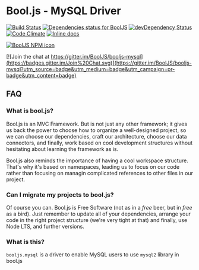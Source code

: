 # Bool.js - MySQL Driver

[![Build Status](https://travis-ci.org/BoolJS/booljs-mysql.svg?branch=master)](https://travis-ci.org/BoolJS/booljs-mysql) [![Dependencies status for BoolJS](https://david-dm.org/booljs/booljs-mysql.svg)](https://david-dm.org/booljs/booljs-mysql) [![devDependency Status](https://david-dm.org/booljs/booljs-mysql/dev-status.svg)](https://david-dm.org/booljs/booljs-mysql#info=devDependencies) [![Code Climate](https://codeclimate.com/github/BoolJS/booljs-mysql/badges/gpa.svg)](https://codeclimate.com/github/BoolJS/booljs-mysql) [![Inline docs](http://inch-ci.org/github/booljs/booljs-mysql.svg?branch=master)](http://inch-ci.org/github/booljs/booljs-mysql)

[![BoolJS NPM icon](https://nodei.co/npm/@booljs/mysql.png)](https://npmjs.com/packages/@booljs/mysql)

[![Join the chat at https://gitter.im/BoolJS/booljs-mysql](https://badges.gitter.im/Join%20Chat.svg)](https://gitter.im/BoolJS/booljs-mysql?utm_source=badge&utm_medium=badge&utm_campaign=pr-badge&utm_content=badge)

## FAQ

### What is bool.js?
Bool.js is an MVC Framework. But is not just any other framework; it gives us back the power to choose how to organize a well-designed project, so we can choose our dependencies, craft our architecture, choose our data connectors, and finally, work based on cool development structures without hesitating about learning the framework as is.

Bool.js also reminds the importance of having a cool workspace structure. That's why it's based on namespaces, leading us to focus on our code rather than focusing on managin complicated references to other files in our project.

### Can I migrate my projects to bool.js?
Of course you can. Bool.js is Free Software (not as in a *free* beer, but in *free* as a bird). Just remember to update all of your dependencies, arrange your code in the right project structure (we're very tight at that) and finally, use Node LTS, and further versions.

### What is this?
`booljs.mysql` is a driver to enable MySQL users to use `mysql2` library in bool.js
